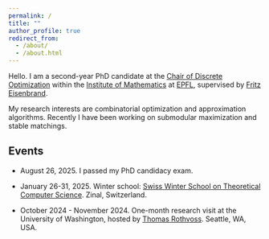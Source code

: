 ```yaml
---
permalink: /
title: ""
author_profile: true
redirect_from: 
  - /about/
  - /about.html
---
```


Hello. I am a second-year PhD candidate at the [Chair of Discrete Optimization](https://www.epfl.ch/labs/disopt/) within the [Institute of Mathematics](https://www.epfl.ch/schools/sb/research/math/) at [EPFL](https://www.epfl.ch/en/), supervised by [Fritz Eisenbrand](https://people.epfl.ch/friedrich.eisenbrand?lang=en).

My research interests are combinatorial optimization and approximation algorithms. 
Recently I have been working on submodular maximization and stable matchings. 

## Events

<!-- * September 15-19, 2025. [14th Cargèse Workshop on Combinatorial Optimization](https://www.cargese.org/2025/). Institut d'Etudes Scientifiques de Cargèse, Corsica, France. -->

* August 26, 2025. I passed my PhD candidacy exam.

* January 26-31, 2025. Winter school: [Swiss Winter School on Theoretical Computer Science](https://theory.epfl.ch/WinterSchool2025/). Zinal, Switzerland.

* October 2024 - November 2024. One-month research visit at the University of Washington, hosted by [Thomas Rothvoss](https://sites.math.washington.edu//~rothvoss/). Seattle, WA, USA.

<!-- * Jul 2022. Summer school: [Modern Trends in Combinatorial Optimization](https://archiveweb.epfl.ch/combo2022.epfl.ch/index.html%3Fp=8.html). Lausanne, Switzerland. -->